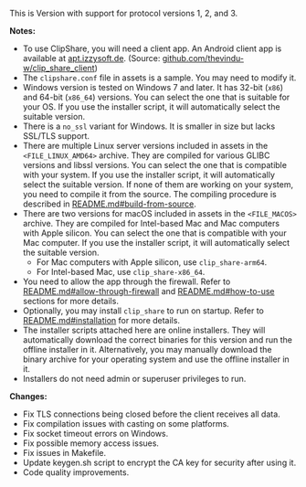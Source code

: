 This is Version <VERSION> with support for protocol versions 1, 2, and 3.

**Notes:**
- To use ClipShare, you will need a client app. An Android client app is available at [apt.izzysoft.de](https://apt.izzysoft.de/fdroid/index/apk/com.tw.clipshare/). (Source: [github.com/thevindu-w/clip_share_client](https://github.com/thevindu-w/clip_share_client))
- The `clipshare.conf` file in assets is a sample. You may need to modify it.
- Windows version is tested on Windows 7 and later. It has 32-bit (`x86`) and 64-bit (`x86_64`) versions. You can select the one that is suitable for your OS. If you use the installer script, it will automatically select the suitable version.
- There is a `no_ssl` variant for Windows. It is smaller in size but lacks SSL/TLS support.
- There are multiple Linux server versions included in assets in the `<FILE_LINUX_AMD64>` archive. They are compiled for various GLIBC versions and libssl versions. You can select the one that is compatible with your system. If you use the installer script, it will automatically select the suitable version. If none of them are working on your system, you need to compile it from the source. The compiling procedure is described in [README.md#build-from-source](https://github.com/thevindu-w/clip_share_server#build-from-source).
- There are two versions for macOS included in assets in the `<FILE_MACOS>` archive. They are compiled for Intel-based Mac and Mac computers with Apple silicon. You can select the one that is compatible with your Mac computer. If you use the installer script, it will automatically select the suitable version.
  - For Mac computers with Apple silicon, use `clip_share-arm64`.
  - For Intel-based Mac, use `clip_share-x86_64`.
- You need to allow the app through the firewall. Refer to [README.md#allow-through-firewall](https://github.com/thevindu-w/clip_share_server#allow-through-firewall) and [README.md#how-to-use](https://github.com/thevindu-w/clip_share_server#how-to-use) sections for more details.
- Optionally, you may install `clip_share` to run on startup. Refer to [README.md#installation](https://github.com/thevindu-w/clip_share_server#installation) for more details.
- The installer scripts attached here are online installers. They will automatically download the correct binaries for this version and run the offline installer in it. Alternatively, you may manually download the binary archive for your operating system and use the offline installer in it.
- Installers do not need admin or superuser privileges to run.

**Changes:**
- Fix TLS connections being closed before the client receives all data.
- Fix compilation issues with casting on some platforms.
- Fix socket timeout errors on Windows.
- Fix possible memory access issues.
- Fix issues in Makefile.
- Update keygen.sh script to encrypt the CA key for security after using it.
- Code quality improvements.
